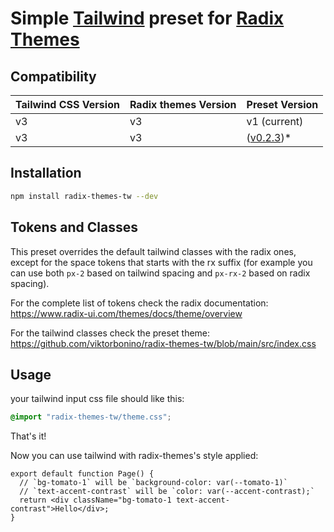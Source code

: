 # Simple [Tailwind](https://tailwindcss.com/) preset for [Radix Themes](https://www.radix-ui.com/themes/docs/overview/getting-started)

## Compatibility

| Tailwind CSS Version | Radix themes Version | Preset Version                                                        |
| -------------------- | -------------------- | --------------------------------------------------------------------- |
| v3                   | v3                   | v1 (current)                                                          |
| v3                   | v3                   | ([v0.2.3](https://github.com/viktorbonino/radix-themes-tw/tree/v1))\* |

## Installation

```bash
npm install radix-themes-tw --dev
```

## Tokens and Classes

This preset overrides the default tailwind classes with the radix ones, except for the space tokens that starts with the rx suffix (for example you can use both `px-2` based on tailwind spacing and `px-rx-2` based on radix spacing).

For the complete list of tokens check the radix documentation: https://www.radix-ui.com/themes/docs/theme/overview

For the tailwind classes check the preset theme: https://github.com/viktorbonino/radix-themes-tw/blob/main/src/index.css

## Usage

your tailwind input css file should like this:

```css
@import "radix-themes-tw/theme.css";
```

That's it!

Now you can use tailwind with radix-themes's style applied:

```tsx
export default function Page() {
  // `bg-tomato-1` will be `background-color: var(--tomato-1)`
  // `text-accent-contrast` will be `color: var(--accent-contrast);`
  return <div className="bg-tomato-1 text-accent-contrast">Hello</div>;
}
```

